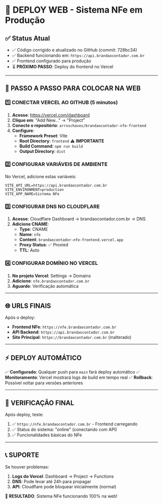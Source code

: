 # 🚀 DEPLOY WEB - Sistema NFe em Produção

## ✅ Status Atual
- ✅ Código corrigido e atualizado no GitHub (commit: 728bc34)
- ✅ Backend funcionando em: `https://api.brandaocontador.com.br`
- ✅ Frontend configurado para produção
- ⏳ **PRÓXIMO PASSO**: Deploy do frontend no Vercel

---

## 🎯 PASSO A PASSO PARA COLOCAR NA WEB

### 1️⃣ **CONECTAR VERCEL AO GITHUB** (5 minutos)

1. **Acesse**: https://vercel.com/dashboard
2. **Clique em**: "Add New..." → "Project"
3. **Conecte o repositório**: `arroschaves/brandaocontador-nfe-frontend`
4. **Configure**:
   - **Framework Preset**: Vite
   - **Root Directory**: `frontend` ⚠️ **IMPORTANTE**
   - **Build Command**: `npm run build`
   - **Output Directory**: `dist`

### 2️⃣ **CONFIGURAR VARIÁVEIS DE AMBIENTE**

No Vercel, adicione estas variáveis:
```
VITE_API_URL=https://api.brandaocontador.com.br
VITE_ENVIRONMENT=production
VITE_APP_NAME=Sistema NFe
```

### 3️⃣ **CONFIGURAR DNS NO CLOUDFLARE**

1. **Acesse**: Cloudflare Dashboard → brandaocontador.com.br → DNS
2. **Adicione CNAME**:
   - **Type**: CNAME
   - **Name**: `nfe`
   - **Content**: `brandaocontador-nfe-frontend.vercel.app`
   - **Proxy Status**: ✅ Proxied
   - **TTL**: Auto

### 4️⃣ **CONFIGURAR DOMÍNIO NO VERCEL**

1. **No projeto Vercel**: Settings → Domains
2. **Adicione**: `nfe.brandaocontador.com.br`
3. **Aguarde**: Verificação automática

---

## 🌐 **URLS FINAIS**

Após o deploy:
- **Frontend NFe**: `https://nfe.brandaocontador.com.br`
- **API Backend**: `https://api.brandaocontador.com.br`
- **Site Principal**: `https://brandaocontador.com.br` (inalterado)

---

## ⚡ **DEPLOY AUTOMÁTICO**

✅ **Configurado**: Qualquer push para `main` fará deploy automático
✅ **Monitoramento**: Vercel mostrará logs de build em tempo real
✅ **Rollback**: Possível voltar para versões anteriores

---

## 🔧 **VERIFICAÇÃO FINAL**

Após deploy, teste:
1. ✅ `https://nfe.brandaocontador.com.br` - Frontend carregando
2. ✅ Status do sistema: "online" (conectando com API)
3. ✅ Funcionalidades básicas do NFe

---

## 📞 **SUPORTE**

Se houver problemas:
1. **Logs do Vercel**: Dashboard → Project → Functions
2. **DNS**: Pode levar até 24h para propagar
3. **API**: Cloudflare pode bloquear inicialmente (normal)

**🎯 RESULTADO**: Sistema NFe funcionando 100% na web!